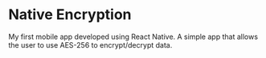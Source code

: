 # Native Encryption

 My first mobile app developed using React Native. A simple app that allows the user to use AES-256 to encrypt/decrypt data.

